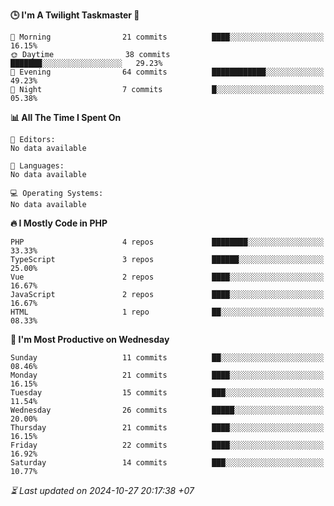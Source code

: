 <!--START_SECTION:readme-stats-->
**🕒 I'm A Twilight Taskmaster 🌆**

```text
🌅 Morning                21 commits          ████░░░░░░░░░░░░░░░░░░░░░   16.15%
🌞 Daytime                38 commits          ███████░░░░░░░░░░░░░░░░░░   29.23%
🌆 Evening                64 commits          ████████████░░░░░░░░░░░░░   49.23%
🌙 Night                  7 commits           █░░░░░░░░░░░░░░░░░░░░░░░░   05.38%
```

**📊 All The Time I Spent On**

```text
📝 Editors:
No data available

💬 Languages:
No data available

💻 Operating Systems:
No data available
```

**🔥 I Mostly Code in PHP**

```text
PHP                      4 repos             ████████░░░░░░░░░░░░░░░░░   33.33%
TypeScript               3 repos             ██████░░░░░░░░░░░░░░░░░░░   25.00%
Vue                      2 repos             ████░░░░░░░░░░░░░░░░░░░░░   16.67%
JavaScript               2 repos             ████░░░░░░░░░░░░░░░░░░░░░   16.67%
HTML                     1 repo              ██░░░░░░░░░░░░░░░░░░░░░░░   08.33%
```

**📅 I'm Most Productive on Wednesday**

```text
Sunday                   11 commits          ██░░░░░░░░░░░░░░░░░░░░░░░   08.46%
Monday                   21 commits          ████░░░░░░░░░░░░░░░░░░░░░   16.15%
Tuesday                  15 commits          ███░░░░░░░░░░░░░░░░░░░░░░   11.54%
Wednesday                26 commits          █████░░░░░░░░░░░░░░░░░░░░   20.00%
Thursday                 21 commits          ████░░░░░░░░░░░░░░░░░░░░░   16.15%
Friday                   22 commits          ████░░░░░░░░░░░░░░░░░░░░░   16.92%
Saturday                 14 commits          ███░░░░░░░░░░░░░░░░░░░░░░   10.77%
```



*⏳ Last updated on 2024-10-27 20:17:38 +07*
<!--END_SECTION:readme-stats-->